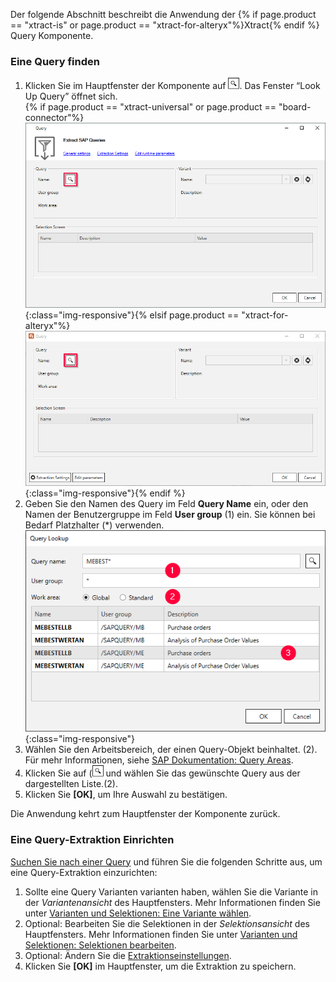 Der folgende Abschnitt beschreibt die Anwendung der {% if page.product == "xtract-is" or page.product == "xtract-for-alteryx"%}Xtract{% endif %} Query Komponente.


### Eine Query finden

1. Klicken Sie im Hauptfenster der Komponente auf ![magnifying-glass](/img/content/icons/magnifying-glass.png). Das Fenster “Look Up Query” öffnet sich.<br>
{% if page.product == "xtract-universal" or page.product == "board-connector"%}![Variants-Section](/img/content/xu/empty-Query.png){:class="img-responsive"}{% elsif page.product == "xtract-for-alteryx"%}![Query](/img/content/xfa/empty-Query.png){:class="img-responsive"}{% endif %}
2. Geben Sie den Namen des Query im Feld **Query Name** ein, oder den Namen der Benutzergruppe im Feld **User group** (1) ein. Sie können bei Bedarf Platzhalter (*) verwenden. <br>
![Ein Query finden](/img/content/query/query-lookup.png){:class="img-responsive"}
3. Wählen Sie den Arbeitsbereich, der einen Query-Objekt beinhaltet. (2). Für mehr Informationen, siehe [SAP Dokumentation: Query Areas](https://help.sap.com/doc/saphelp_nw74/7.4.16/en-us/4e/3bdad0b8503b0fe10000000a42189e/frameset.htm).
4. Klicken Sie auf (![magnifying-glass](/img/content/icons/magnifying-glass.png) und wählen Sie das gewünschte Query aus der dargestellten Liste.(2).
5. Klicken Sie **[OK]**, um Ihre Auswahl zu bestätigen.

Die Anwendung kehrt zum Hauptfenster der Komponente zurück.

### Eine Query-Extraktion Einrichten
<!--- ### Eine Query Extraktion Einrichten -->

[Suchen Sie nach einer Query](#eine-query-finden) und führen Sie die folgenden Schritte aus, um eine Query-Extraktion einzurichten:

1. Sollte eine Query Varianten varianten haben, wählen Sie die Variante in der *Variantenansicht* des Hauptfensters.
Mehr Informationen finden Sie unter [Varianten und Selektionen: Eine Variante wählen](./variants-and-selections#choose-a-variant).<br>
2. Optional: Bearbeiten Sie die Selektionen in der *Selektionsansicht* des Hauptfensters. Mehr Informationen finden Sie unter [Varianten und Selektionen: Selektionen bearbeiten](./variants-and-selections#edit-selections).<br>
3. Optional: Ändern Sie die [Extraktionseinstellungen](./extraction-settings).
4. Klicken Sie **[OK]** im Hauptfenster, um die Extraktion zu speichern.